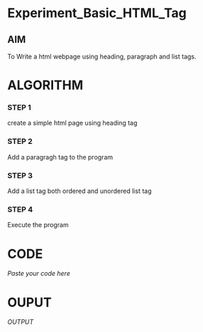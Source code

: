 # Experiment_Basic_HTML_Tag

## AIM
To Write a html webpage using heading, paragraph and list tags.

# ALGORITHM
### STEP 1
create a simple html page using heading tag
### STEP 2
Add a paragragh tag to the program
### STEP 3
Add a list tag both ordered and unordered list tag
### STEP 4
Execute the program

# CODE
*Paste your code here*
# OUPUT
*OUTPUT*
